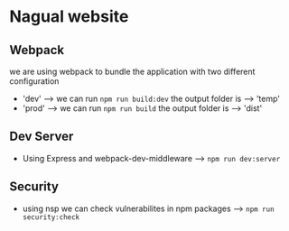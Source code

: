 # Nagual website


## Webpack
we are using webpack to bundle the application with two different configuration
* 'dev' --> we can run  ``` npm run build:dev ```  the output folder is --> 'temp'
* 'prod' --> we can run   ``` npm run build ```  the output folder is --> 'dist'

## Dev Server
 * Using Express and webpack-dev-middleware --> ``` npm run dev:server ```

 ## Security
 * using nsp we can check vulnerabilites in npm packages --> ``` npm run security:check ```